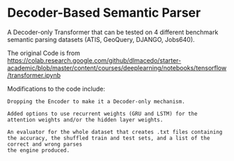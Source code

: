 # Decoder-Based Semantic Parser

A Decoder-only Transformer that can be tested on 4 different benchmark semantic parsing datasets (ATIS, GeoQuery, DJANGO, Jobs640). 

The original Code is from https://colab.research.google.com/github/dlmacedo/starter-academic/blob/master/content/courses/deeplearning/notebooks/tensorflow/transformer.ipynb

Modifications to the code include:
    
    Dropping the Encoder to make it a Decoder-only mechanism.
    
    Added options to use recurrent weights (GRU and LSTM) for the attention weights and/or the hidden layer weights.
    
    An evaluator for the whole dataset that creates .txt files containing the accuracy, the shuffled train and test sets, and a list of the correct and wrong parses 
    the engine produced.
